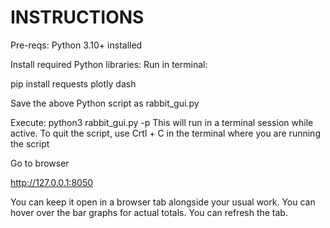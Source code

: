 # INSTRUCTIONS

Pre-reqs: Python 3.10+ installed

Install required Python libraries:
Run in terminal:

pip install requests plotly dash

Save the above Python script as rabbit_gui.py

Execute:
python3 rabbit_gui.py -p
This will run in a terminal session while active. To quit the script, use Crtl + C in the terminal where you are running the script

Go to browser

http://127.0.0.1:8050

You can keep it open in a browser tab alongside your usual work. You can hover over the bar graphs for actual totals. You can refresh the tab.
